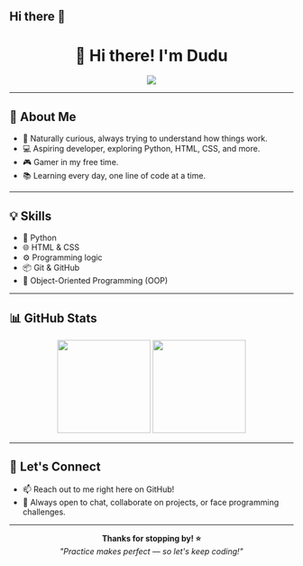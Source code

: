 ## Hi there 👋

<h1 align="center">👋 Hi there! I'm Dudu</h1>
<p align="center">
  <img src="https://readme-typing-svg.demolab.com/?lines=Developer+in+progress;Passionate+about+technology;Learning+something+new+every+day!" />
</p>

---

## 🚀 About Me

- 🧠 Naturally curious, always trying to understand how things work.
- 💻 Aspiring developer, exploring Python, HTML, CSS, and more.
- 🎮 Gamer in my free time.
- 📚 Learning every day, one line of code at a time.

---

## 💡 Skills

- 🐍 Python
- 🌐 HTML & CSS
- ⚙️ Programming logic
- 📦 Git & GitHub
- 🧱 Object-Oriented Programming (OOP)

---

## 📊 GitHub Stats

<p align="center">
  <img src="https://github-readme-stats.vercel.app/api?username=Dudu-2007&show_icons=true&theme=radical" height="165">
  <img src="https://github-readme-stats.vercel.app/api/top-langs/?username=Dudu-2007&layout=compact&theme=radical" height="165">
</p>

---

## 🤝 Let's Connect

- 📫 Reach out to me right here on GitHub!
- 💬 Always open to chat, collaborate on projects, or face programming challenges.

---

<p align="center">
  <b>Thanks for stopping by! ⭐</b><br>
  <i>"Practice makes perfect — so let's keep coding!"</i>
</p>
